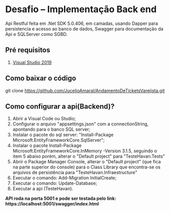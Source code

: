 
# Desafio – Implementação Back end

Api Restful feita em .Net SDK 5.0.406, em camadas, usando Dapper para persistencia e acesso ao banco de dados,
Swagger para documentação da Api e SQLServer como SGBD.


## Pré requisitos
 
1. [Visual Studio 2019](https://visualstudio.microsoft.com/pt-br/vs/)

## Como baixar o código

git clone https://github.com/JucelioAmaral/AndamentoDeTicketsVarejista.git

## Como configurar a api(Backend)?

1. Abrir a Visual Code ou Studio;
2. Configurar o arquivo "appsettings.json" com a connectionString, apontando para o banco SQL server;
3. Instalar o pacote do sql server: "Install-Package Microsoft.EntityFrameworkCore.SqlServer";
4. Instalar o pacote Install-Package Microsoft.EntityFrameworkCore.InMemory -Version 3.1.5, seguindo o item 5 abaixo porém, alterar o "Default project" para "TesteHavan.Tests"
5. Abrir o Package Manager Console, alterar o "Default project" (que fica na parte superior do console) para o Class Library que encontra-se os arquivos de persistência para "TesteHavan.Infraestructure"
6. Executar o comando: Add-Migration InitialCreate;
7. Executar o comando: Update-Database;
8. Executar a api (TesteHavan).

**API roda na porta 5001 e pode ser testada pelo link: https://localhost:5001/swagger/index.html**

